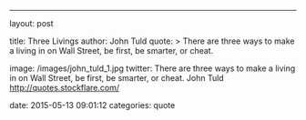 ---
layout: post

title:  Three Livings
author: John Tuld
quote: >
  There are three ways to make a living in on Wall Street, be first, be smarter, or cheat.

image: /images/john_tuld_1.jpg
twitter: There are three ways to make a living in on Wall Street, be first, be smarter, or cheat. John Tuld http://quotes.stockflare.com/

date:   2015-05-13 09:01:12
categories: quote
